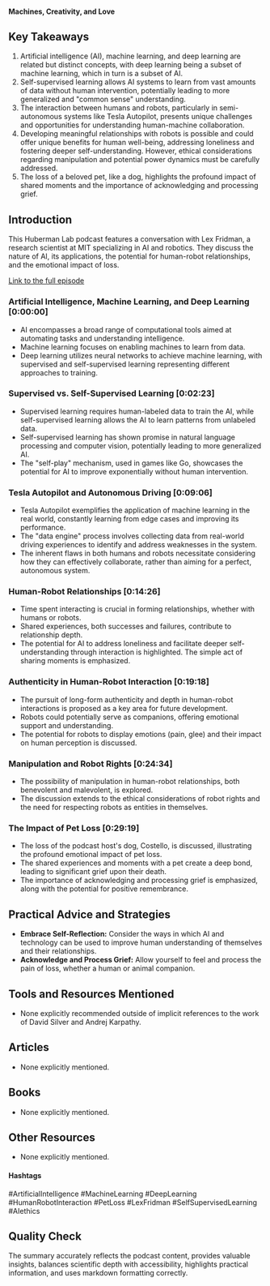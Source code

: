 #### Machines, Creativity, and Love

## Key Takeaways
1. Artificial intelligence (AI), machine learning, and deep learning are related but distinct concepts, with deep learning being a subset of machine learning, which in turn is a subset of AI.
2. Self-supervised learning allows AI systems to learn from vast amounts of data without human intervention, potentially leading to more generalized and "common sense" understanding.
3. The interaction between humans and robots, particularly in semi-autonomous systems like Tesla Autopilot, presents unique challenges and opportunities for understanding human-machine collaboration.
4.  Developing meaningful relationships with robots is possible and could offer unique benefits for human well-being, addressing loneliness and fostering deeper self-understanding. However, ethical considerations regarding manipulation and potential power dynamics must be carefully addressed.
5. The loss of a beloved pet, like a dog, highlights the profound impact of shared moments and the importance of acknowledging and processing grief.


## Introduction
This Huberman Lab podcast features a conversation with Lex Fridman, a research scientist at MIT specializing in AI and robotics.  They discuss the nature of AI, its applications, the potential for human-robot relationships, and the emotional impact of loss.

[Link to the full episode](https://www.youtube.com/watch?v=SCzecagKBjY)

### Artificial Intelligence, Machine Learning, and Deep Learning [0:00:00]
- AI encompasses a broad range of computational tools aimed at automating tasks and understanding intelligence.
- Machine learning focuses on enabling machines to learn from data.
- Deep learning utilizes neural networks to achieve machine learning, with supervised and self-supervised learning representing different approaches to training.

### Supervised vs. Self-Supervised Learning [0:02:23]
- Supervised learning requires human-labeled data to train the AI, while self-supervised learning allows the AI to learn patterns from unlabeled data.
- Self-supervised learning has shown promise in natural language processing and computer vision, potentially leading to more generalized AI.
- The "self-play" mechanism, used in games like Go, showcases the potential for AI to improve exponentially without human intervention.

### Tesla Autopilot and Autonomous Driving [0:09:06]
- Tesla Autopilot exemplifies the application of machine learning in the real world, constantly learning from edge cases and improving its performance.
- The "data engine" process involves collecting data from real-world driving experiences to identify and address weaknesses in the system.
- The inherent flaws in both humans and robots necessitate considering how they can effectively collaborate, rather than aiming for a perfect, autonomous system.


### Human-Robot Relationships [0:14:26]
-  Time spent interacting is crucial in forming relationships, whether with humans or robots.
- Shared experiences, both successes and failures, contribute to relationship depth.
- The potential for AI to address loneliness and facilitate deeper self-understanding through interaction is highlighted.  The simple act of sharing moments is emphasized.

### Authenticity in Human-Robot Interaction [0:19:18]
-  The pursuit of long-form authenticity and depth in human-robot interactions is proposed as a key area for future development.
-  Robots could potentially serve as companions, offering emotional support and understanding.
-  The potential for robots to display emotions (pain, glee) and their impact on human perception is discussed.


### Manipulation and Robot Rights [0:24:34]
-  The possibility of manipulation in human-robot relationships, both benevolent and malevolent, is explored.
-  The discussion extends to the ethical considerations of robot rights and the need for respecting robots as entities in themselves.

### The Impact of Pet Loss [0:29:19]
-  The loss of the podcast host's dog, Costello, is discussed, illustrating the profound emotional impact of pet loss.
-  The shared experiences and moments with a pet create a deep bond, leading to significant grief upon their death.
-  The importance of acknowledging and processing grief is emphasized, along with the potential for positive remembrance.



## Practical Advice and Strategies
- **Embrace Self-Reflection:**  Consider the ways in which AI and technology can be used to improve human understanding of themselves and their relationships.
- **Acknowledge and Process Grief:** Allow yourself to feel and process the pain of loss, whether a human or animal companion.

## Tools and Resources Mentioned
- None explicitly recommended outside of implicit references to the work of  David Silver and Andrej Karpathy.

## Articles
- None explicitly mentioned.

## Books
- None explicitly mentioned.

## Other Resources
- None explicitly mentioned.

#### Hashtags  
#ArtificialIntelligence #MachineLearning #DeepLearning #HumanRobotInteraction #PetLoss #LexFridman #SelfSupervisedLearning #AIethics

## Quality Check
The summary accurately reflects the podcast content, provides valuable insights, balances scientific depth with accessibility, highlights practical information, and uses markdown formatting correctly.
